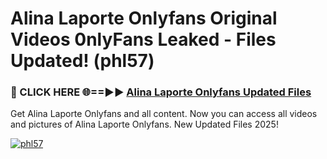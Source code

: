 # Alina Laporte Onlyfans Original Videos 0nlyFans Leaked - Files Updated! (phl57)

<h3>🔴 CLICK HERE 🌐==►► <a href="https://tinyurl.com/4seja8ks" rel="nofollow">Alina Laporte Onlyfans Updated Files</a></h3>

Get Alina Laporte Onlyfans and all content. Now you can access all videos and pictures of Alina Laporte Onlyfans. New Updated Files 2025!

[![phl57](https://i.imgur.com/EWjZXRe.gif)](https://tinyurl.com/4seja8ks)
